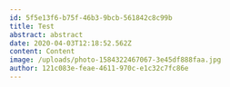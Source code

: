 ```yaml
---
id: 5f5e13f6-b75f-46b3-9bcb-561842c8c99b
title: Test
abstract: abstract
date: 2020-04-03T12:18:52.562Z
content: Content
image: /uploads/photo-1584322467067-3e45df888faa.jpg
author: 121c083e-feae-4611-970c-e1c32c7fc86e
---
```

